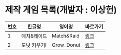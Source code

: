 # 제작 게임 목록(개발자 : 이상헌)

|번호|한글명|영어명|바로가기|
|----|----|-----|-----|
|1|매치&레이드|Match&Raid|[링크](j0462.github.io/MatchRaid)|
|2|도넛 키우기!|Grow_Donut|[링크](j0462.github.io/Growdonut)|
